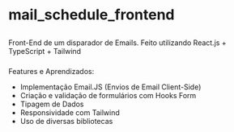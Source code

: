# mail_schedule_frontend

##

Front-End de um disparador de Emails. Feito utilizando React.js + TypeScript + Tailwind

###

Features e Aprendizados:

- Implementação Email.JS (Envios de Email Client-Side)
- Criação e validação de formulários com Hooks Form
- Tipagem de Dados
- Responsividade com Tailwind
- Uso de diversas bibliotecas
